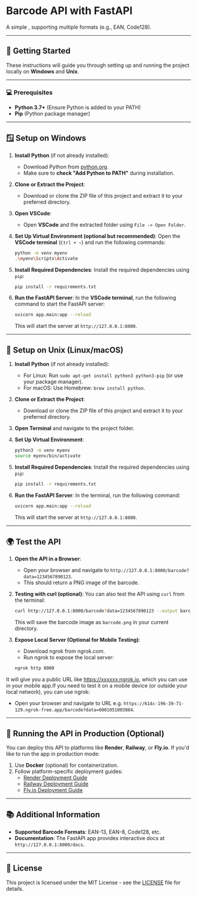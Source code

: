 # Barcode API with FastAPI

A simple    , supporting multiple formats (e.g., EAN, Code128).

---

## 🚀 Getting Started

These instructions will guide you through setting up and running the project locally on **Windows** and **Unix**.

---

### 💻 Prerequisites

- **Python 3.7+** (Ensure Python is added to your PATH)
- **Pip** (Python package manager)

---

## 🪟 Setup on Windows

1. **Install Python** (if not already installed):
   - Download Python from [python.org](https://www.python.org/downloads/).
   - Make sure to **check "Add Python to PATH"** during installation.

2. **Clone or Extract the Project**:
   - Download or clone the ZIP file of this project and extract it to your preferred directory.

3. **Open VSCode**:
   - Open **VSCode** and the extracted folder using `File -> Open Folder`.

4. **Set Up Virtual Environment (optional but recommended)**:
   Open the **VSCode terminal** (`Ctrl + ~`) and run the following commands:
   
   ```bash
   python -m venv myenv
   .\myenv\Scripts\Activate
   ```

5. **Install Required Dependencies**:
   Install the required dependencies using `pip`:
   
   ```bash
   pip install -r requirements.txt
   ```

6. **Run the FastAPI Server**:
   In the **VSCode terminal**, run the following command to start the FastAPI server:
   
   ```bash
   uvicorn app.main:app --reload
   ```
   This will start the server at `http://127.0.0.1:8000`.

---

## 🐧 Setup on Unix (Linux/macOS)

1. **Install Python** (if not already installed):
   - For Linux: Run `sudo apt-get install python3 python3-pip` (or use your package manager).
   - For macOS: Use Homebrew: `brew install python`.

2. **Clone or Extract the Project**:
   - Download or clone the ZIP file of this project and extract it to your preferred directory.

3. **Open Terminal** and navigate to the project folder.

4. **Set Up Virtual Environment**:
   ```bash
   python3 -m venv myenv
   source myenv/bin/activate
   ```

5. **Install Required Dependencies**:
   Install the required dependencies using `pip`:
   
   ```bash
   pip install -r requirements.txt
   ```

6. **Run the FastAPI Server**:
   In the terminal, run the following command:
   
   ```bash
   uvicorn app.main:app --reload
   ```
   This will start the server at `http://127.0.0.1:8000`.

---

## 🌍 Test the API

1. **Open the API in a Browser**:
   - Open your browser and navigate to `http://127.0.0.1:8000/barcode?data=1234567890123`.
   - This should return a PNG image of the barcode.

2. **Testing with curl (optional)**:
   You can also test the API using `curl` from the terminal:
   
   ```bash
   curl http://127.0.0.1:8000/barcode?data=1234567890123 --output barcode.png
   ```

   This will save the barcode image as `barcode.png` in your current directory.

3. **Expose Local Server (Optional for Mobile Testing)**:
   - Download ngrok from ngrok.com.
   - Run ngrok to expose the local server:

   ```bash
   ngrok http 8000
   ```
It will give you a public URL like https://xxxxxx.ngrok.io, which you can use in your mobile app.If you need to test it on a mobile device (or outside your local network), you can use ngrok:

   - Open your browser and navigate to URL e.g. `https://614c-196-39-71-129.ngrok-free.app/barcode?data=6001051003884`.
   
---

## 🚀 Running the API in Production (Optional)

You can deploy this API to platforms like **Render**, **Railway**, or **Fly.io**. If you'd like to run the app in production mode:

1. Use **Docker** (optional) for containerization.
2. Follow platform-specific deployment guides:
   - [Render Deployment Guide](https://render.com/docs/deploy-fastapi)
   - [Railway Deployment Guide](https://railway.app/docs/deploy)
   - [Fly.io Deployment Guide](https://fly.io/docs/getting-started/)

---

## 📚 Additional Information

- **Supported Barcode Formats**: EAN-13, EAN-8, Code128, etc.
- **Documentation**: The FastAPI app provides interactive docs at `http://127.0.0.1:8000/docs`.

---

## 📝 License

This project is licensed under the MIT License - see the [LICENSE](LICENSE) file for details.

